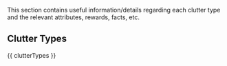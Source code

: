 This section contains useful information/details regarding each clutter type and the relevant attributes, rewards, facts, etc.

## Clutter Types
{{ clutterTypes }}